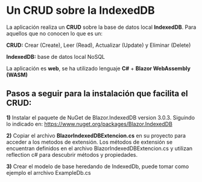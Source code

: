 # Un CRUD sobre la IndexedDB 
La aplicación realiza un **CRUD** sobre la base de datos local **IndexedDB**.
Para aquellos que no conocen lo que es un:

**CRUD:** Crear (Create), Leer (Read), Actualizar (Update) y Eliminar (Delete)

**IndexedDB:** base de datos local NoSQL

La aplicación es **web**, se ha utilizado lenguaje **C#** + **Blazor WebAssembly (WASM)**

## Pasos a seguir para la instalación que facilita el CRUD:

**1)** Instalar el paquete de NuGet de Blazor.IndexedDB version 3.0.3. Siguindo lo indicado en: https://www.nuget.org/packages/Blazor.IndexedDB

**2)** Copiar el archivo **BlazorIndexedDBExtencion.cs** en su proyecto para acceder a los metodos de extensión. Los métodos de extensión se encuentran definidos en el archivo BlazorIndexedDBExtencion.cs y utilizan reflection c# para descubrir métodos y propiedades.

**3)** Crear el modelo de base heredando de IndexedDb, puede tomar como ejemplo el arrchivo ExampleDb.cs


